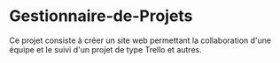 # Gestionnaire-de-Projets
Ce projet consiste à créer un site web permettant la collaboration d'une équipe et le suivi d'un projet de type Trello et autres.
